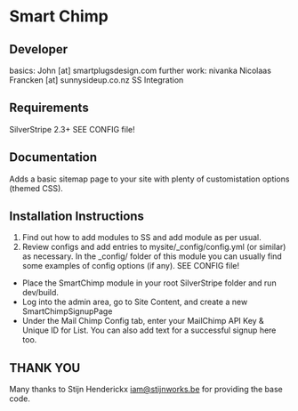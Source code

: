 Smart Chimp
================================================================================

Developer
-----------------------------------------------
basics: John [at] smartplugsdesign.com
further work: nivanka
Nicolaas Francken [at] sunnysideup.co.nz SS Integration


Requirements
-----------------------------------------------
SilverStripe 2.3+
SEE CONFIG file!

Documentation
-----------------------------------------------
Adds a basic sitemap page to your site with plenty
of customistation options (themed CSS).

Installation Instructions
-----------------------------------------------
1. Find out how to add modules to SS and add module as per usual.
2. Review configs and add entries to mysite/_config/config.yml
(or similar) as necessary.
In the _config/ folder of this module
you can usually find some examples of config options (if any).
SEE CONFIG file!

* Place the SmartChimp module in your root SilverStripe folder and run dev/build.
* Log into the admin area, go to Site Content, and create a new SmartChimpSignupPage
* Under the Mail Chimp Config tab, enter your MailChimp API Key & Unique ID for List.  You can also add text for a successful signup here too.


THANK YOU
-----------------------------------------------

Many thanks to Stijn Henderickx <iam@stijnworks.be>
for providing the base code.
